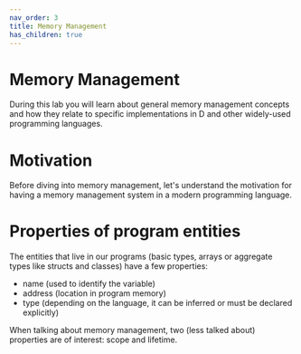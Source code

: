 ```yaml
---
nav_order: 3
title: Memory Management
has_children: true
---
```

# Memory Management

During this lab you will learn about general memory management concepts and how they relate to specific implementations in D and other widely-used programming languages.

# Motivation

Before diving into memory management, let's understand the motivation for having a memory management system in a modern programming language.

# Properties of program entities

The entities that live in our programs (basic types, arrays or aggregate types like structs and classes) have a few properties:
- name (used to identify the variable)
- address (location in program memory)
- type (depending on the language, it can be inferred or must be declared explicitly)

When talking about memory management, two (less talked about) properties are of interest: scope and lifetime.
